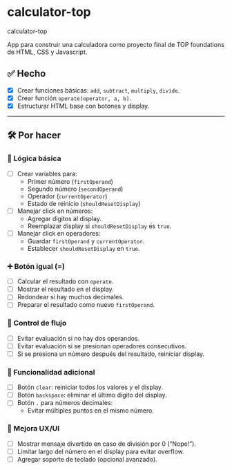 # calculator-top
calculator-top

App para construir una calculadora como proyecto final de TOP foundations de HTML, CSS y Javascript.

## ✅ Hecho
- [x] Crear funciones básicas: `add`, `subtract`, `multiply`, `divide`.
- [x] Crear función `operate(operator, a, b)`.
- [x] Estructurar HTML base con botones y display.

---

## 🛠️ Por hacer

### 🧠 Lógica básica
- [ ] Crear variables para:
  - Primer número (`firstOperand`)
  - Segundo número (`secondOperand`)
  - Operador (`currentOperator`)
  - Estado de reinicio (`shouldResetDisplay`)
- [ ] Manejar click en números:
  - Agregar dígitos al display.
  - Reemplazar display si `shouldResetDisplay` es `true`.
- [ ] Manejar click en operadores:
  - Guardar `firstOperand` y `currentOperator`.
  - Establecer `shouldResetDisplay` en `true`.

### ➕ Botón igual (=)
- [ ] Calcular el resultado con `operate`.
- [ ] Mostrar el resultado en el display.
- [ ] Redondear si hay muchos decimales.
- [ ] Preparar el resultado como nuevo `firstOperand`.

### 🔁 Control de flujo
- [ ] Evitar evaluación si no hay dos operandos.
- [ ] Evitar evaluación si se presionan operadores consecutivos.
- [ ] Si se presiona un número después del resultado, reiniciar display.

### 🔢 Funcionalidad adicional
- [ ] Botón `clear`: reiniciar todos los valores y el display.
- [ ] Botón `backspace`: eliminar el último dígito del display.
- [ ] Botón `.` para números decimales:
  - Evitar múltiples puntos en el mismo número.

### 🧰 Mejora UX/UI
- [ ] Mostrar mensaje divertido en caso de división por 0 (“Nope!”).
- [ ] Limitar largo del número en el display para evitar overflow.
- [ ] Agregar soporte de teclado (opcional avanzado).